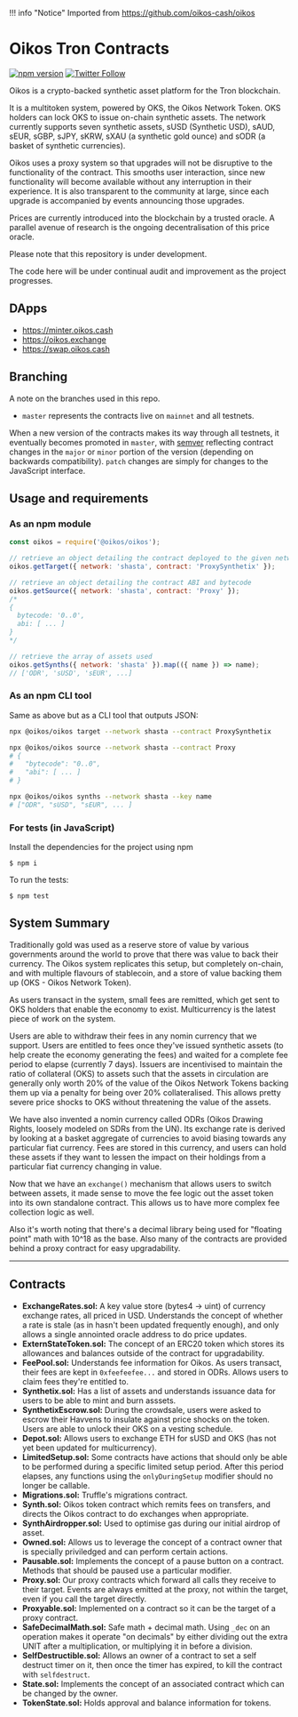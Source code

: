!!! info "Notice"
		Imported from https://github.com/oikos-cash/oikos

# Oikos Tron Contracts

[![npm version](https://badge.fury.io/js/%40oikos%2Foikos.svg)](https://badge.fury.io/js/%40oikos%2Foikos)
[![Twitter Follow](https://img.shields.io/twitter/follow/oikos_cash.svg?label=oikos_cash&style=social)](https://twitter.com/oikos_cash)

Oikos is a crypto-backed synthetic asset platform for the Tron
blockchain.

It is a multitoken system, powered by OKS, the Oikos Network Token. OKS holders can lock OKS to issue on-chain synthetic assets. The network currently supports seven synthetic assets, sUSD (Synthetic USD), sAUD, sEUR, sGBP, sJPY, sKRW, sXAU (a synthetic gold ounce) and sODR (a basket of synthetic currencies).

Oikos uses a proxy system so that upgrades will not be disruptive to the functionality of the contract. This smooths user interaction, since new functionality will become available without any interruption in their experience. It is also transparent to the community at large, since each upgrade is accompanied by events announcing those upgrades.

Prices are currently introduced into the blockchain by a trusted oracle. A parallel avenue of research is the ongoing decentralisation of this price oracle.

Please note that this repository is under development.

The code here will be under continual audit and improvement as the project progresses.

## DApps

- https://minter.oikos.cash
- https://oikos.exchange
- https://swap.oikos.cash

## Branching

A note on the branches used in this repo.

- `master` represents the contracts live on `mainnet` and all testnets.

When a new version of the contracts makes its way through all testnets, it eventually becomes promoted in `master`, with [semver](https://semver.org/) reflecting contract changes in the `major` or `minor` portion of the version (depending on backwards compatibility). `patch` changes are simply for changes to the JavaScript interface.

## Usage and requirements

### As an npm module

```javascript
const oikos = require('@oikos/oikos');

// retrieve an object detailing the contract deployed to the given network.
oikos.getTarget({ network: 'shasta', contract: 'ProxySynthetix' });

// retrieve an object detailing the contract ABI and bytecode
oikos.getSource({ network: 'shasta', contract: 'Proxy' });
/*
{
  bytecode: '0..0',
  abi: [ ... ]
}
*/

// retrieve the array of assets used
oikos.getSynths({ network: 'shasta' }).map(({ name }) => name);
// ['ODR', 'sUSD', 'sEUR', ...]
```

### As an npm CLI tool

Same as above but as a CLI tool that outputs JSON:

```bash
npx @oikos/oikos target --network shasta --contract ProxySynthetix

npx @oikos/oikos source --network shasta --contract Proxy
# {
#   "bytecode": "0..0",
#   "abi": [ ... ]
# }

npx @oikos/oikos synths --network shasta --key name
# ["ODR", "sUSD", "sEUR", ... ]
```

### For tests (in JavaScript)

Install the dependencies for the project using npm

```
$ npm i
```

To run the tests:

```
$ npm test
```

## System Summary

Traditionally gold was used as a reserve store of value by various governments around the world to prove that there was value to back their currency. The Oikos system replicates this setup, but completely on-chain, and with multiple flavours of stablecoin, and a store of value backing them up (OKS - Oikos Network Token).

As users transact in the system, small fees are remitted, which get sent to OKS holders that enable the economy to exist. Multicurrency is the latest piece of work on the system.

Users are able to withdraw their fees in any nomin currency that we support. Users are entitled to fees once they've issued synthetic assets (to help create the economy generating the fees) and waited for a complete fee period to elapse (currently 7 days). Issuers are incentivised to maintain the ratio of collateral (OKS) to assets such that the assets in circulation are generally only worth 20% of the value of the Oikos Network Tokens backing them up via a penalty for being over 20% collateralised. This allows pretty severe price shocks to OKS without threatening the value of the assets.

We have also invented a nomin currency called ODRs (Oikos Drawing Rights, loosely modeled on SDRs from the UN). Its exchange rate is derived by looking at a basket aggregate of currencies to avoid biasing towards any particular fiat currency. Fees are stored in this currency, and users can hold these assets if they want to lessen the impact on their holdings from a particular fiat currency changing in value.

Now that we have an `exchange()` mechanism that allows users to switch between assets, it made sense to move the fee logic out the asset token into its own standalone contract. This allows us to have more complex fee collection logic as well.

Also it's worth noting that there's a decimal library being used for "floating point" math with 10^18 as the base. Also many of the contracts are provided behind a proxy contract for easy upgradability.

---

## Contracts

- **ExchangeRates.sol:** A key value store (bytes4 -> uint) of currency exchange rates, all priced in USD. Understands the concept of whether a rate is stale (as in hasn't been updated frequently enough), and only allows a single annointed oracle address to do price updates.
- **ExternStateToken.sol:** The concept of an ERC20 token which stores its allowances and balances outside of the contract for upgradability.
- **FeePool.sol:** Understands fee information for Oikos. As users transact, their fees are kept in `0xfeefeefee...` and stored in ODRs. Allows users to claim fees they're entitled to.
- **Synthetix.sol:** Has a list of assets and understands issuance data for users to be able to mint and burn asssets.
- **SynthetixEscrow.sol:** During the crowdsale, users were asked to escrow their Havvens to insulate against price shocks on the token. Users are able to unlock their OKS on a vesting schedule.
- **Depot.sol:** Allows users to exchange ETH for sUSD and OKS (has not yet been updated for multicurrency).
- **LimitedSetup.sol:** Some contracts have actions that should only be able to be performed during a specific limited setup period. After this period elapses, any functions using the `onlyDuringSetup` modifier should no longer be callable.
- **Migrations.sol:** Truffle's migrations contract.
- **Synth.sol:** Oikos token contract which remits fees on transfers, and directs the Oikos contract to do exchanges when appropriate.
- **SynthAirdropper.sol:** Used to optimise gas during our initial airdrop of asset.
- **Owned.sol:** Allows us to leverage the concept of a contract owner that is specially priviledged and can perform certain actions.
- **Pausable.sol:** Implements the concept of a pause button on a contract. Methods that should be paused use a particular modifier.
- **Proxy.sol:** Our proxy contracts which forward all calls they receive to their target. Events are always emitted at the proxy, not within the target, even if you call the target directly.
- **Proxyable.sol:** Implemented on a contract so it can be the target of a proxy contract.
- **SafeDecimalMath.sol:** Safe math + decimal math. Using `_dec` on an operation makes it operate "on decimals" by either dividing out the extra UNIT after a multiplication, or multiplying it in before a division.
- **SelfDestructible.sol:** Allows an owner of a contract to set a self destruct timer on it, then once the timer has expired, to kill the contract with `selfdestruct`.
- **State.sol:** Implements the concept of an associated contract which can be changed by the owner.
- **TokenState.sol:** Holds approval and balance information for tokens.
